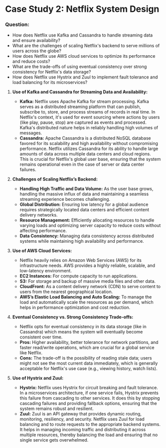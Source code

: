 # Case Study 2: Netflix System Design

### Question:
- How does Netflix use Kafka and Cassandra to handle streaming data and ensure availability?
- What are the challenges of scaling Netflix's backend to serve millions of users across the globe?
- How does Netflix use AWS cloud services to optimize its performance and reduce costs?
- What are the trade-offs of using eventual consistency over strong consistency for Netflix's data storage?
- How does Netflix use Hystrix and Zuul to implement fault tolerance and load balancing for its microservices?


1. **Use of Kafka and Cassandra for Streaming Data and Availability:**
   - **Kafka:** Netflix uses Apache Kafka for stream processing. Kafka serves as a distributed streaming platform that can publish, subscribe to, store, and process streams of records in real time. In Netflix's context, it's used for event sourcing where actions by users (like play, pause, stop) are captured as events and processed. Kafka's distributed nature helps in reliably handling high volumes of messages.
   - **Cassandra:** Apache Cassandra is a distributed NoSQL database favored for its scalability and high availability without compromising performance. Netflix utilizes Cassandra for its ability to handle large amounts of data across multiple data centers and cloud regions. This is crucial for Netflix's global user base, ensuring that the system remains operational even in the case of server or data center failures.

2. **Challenges of Scaling Netflix’s Backend:**
   - **Handling High Traffic and Data Volume:** As the user base grows, handling the massive influx of data and maintaining a seamless streaming experience becomes challenging.
   - **Global Distribution:** Ensuring low latency for a global audience requires strategically located data centers and efficient content delivery networks.
   - **Resource Management:** Efficiently allocating resources to handle varying loads and optimizing server capacity to reduce costs without affecting performance.
   - **Data Consistency:** Managing data consistency across distributed systems while maintaining high availability and performance.

3. **Use of AWS Cloud Services:**
   - Netflix heavily relies on Amazon Web Services (AWS) for its infrastructure needs. AWS provides a highly reliable, scalable, and low-latency environment.
   - **EC2 Instances:** For compute capacity to run applications.
   - **S3:** For storage and backup of massive media files and other data.
   - **CloudFront:** As a content delivery network (CDN) to serve content to users from the nearest geographical location.
   - **AWS’s Elastic Load Balancing and Auto Scaling:** To manage the load and automatically scale the resources as per demand, which helps in performance optimization and cost reduction.

4. **Eventual Consistency vs. Strong Consistency Trade-offs:**
   - Netflix opts for eventual consistency in its data storage (like in Cassandra) which means the system will eventually become consistent over time.
   - **Pros:** Higher availability, better tolerance for network partitions, and faster read/write operations, which are crucial for a global service like Netflix.
   - **Cons:** The trade-off is the possibility of reading stale data; users might not see the most current data immediately, which is generally acceptable for Netflix's use case (e.g., viewing history, watch lists).

5. **Use of Hystrix and Zuul:**
   - **Hystrix:** Netflix uses Hystrix for circuit breaking and fault tolerance. In a microservices architecture, if one service fails, Hystrix prevents this failure from cascading to other services. It does this by stopping cascading failures and providing fallback options, ensuring that the system remains robust and resilient.
   - **Zuul:** Zuul is an API gateway that provides dynamic routing, monitoring, resiliency, and security. Netflix uses Zuul for load balancing and to route requests to the appropriate backend systems. It helps in managing incoming traffic and distributing it across multiple resources, thereby balancing the load and ensuring that no single service gets overwhelmed.

